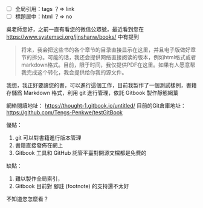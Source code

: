 
- [ ] 全局引用：tags ？=> link
- [ ] 標題居中：html ？=> no

吳老師您好，之前一直有看您的微信公眾號，最近看到您在 https://www.systemsci.org/jinshanw/books/
中有提到
> 将来，我会把这些书的各个章节的目录直接显示在这里，并且电子版做好章节的拆分。可能的话，我还会提供网络直接阅读的版本，例如html格式或者markdown格式。目前，限于时间，我仅提供PDF在这里。如果有人愿意帮我完成这个转化，我会提供给你我的源文件。

我想，我正好要讀您的書，可以進行這個工作，目前我製作了一個測試樣例，書籍存儲爲 Markdown  格式，利用 git 進行管理，依託 Gitbook 製作靜態網葉

網絡閱讀地址： https://thought-1.gitbook.io/untitled/
目前的Git倉庫地址： https://github.com/Tengs-Penkwe/testGitBook

優點：
1.  git 可以對書籍進行版本管理
2. 書籍直接發佈在網上
3. Gitbook 工具和 GitHub 託管平臺對開源文檔都是免費的 

缺點：
1. 難以製作全局索引，
2. Gitbook 目前對 腳註 (footnote) 的支持還不太好

不知道您怎麼看？